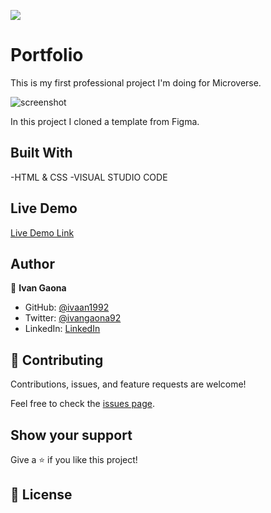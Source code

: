 ![](https://img.shields.io/badge/Microverse-blueviolet)

# Portfolio

This is my first professional project I'm doing for Microverse.




![screenshot](https://user-images.githubusercontent.com/73128809/129810712-485efdc8-3ac0-47c7-b2b3-5c81ae4edcc3.png)


In this project I cloned a template from Figma. 

## Built With

-HTML & CSS
-VISUAL STUDIO CODE

## Live Demo


[Live Demo Link](https://ivaan1992.github.io/Portfolio/)




## Author

👤 **Ivan Gaona**

- GitHub: [@ivaan1992](https://github.com/ivaan1992)
- Twitter: [@ivangaona92](https://twitter.com/ivangaona92)
- LinkedIn: [LinkedIn](https://www.linkedin.com/in/ivan-linares-gaona/)


## 🤝 Contributing

Contributions, issues, and feature requests are welcome!

Feel free to check the [issues page](../../issues/).

## Show your support

Give a ⭐️ if you like this project!



## 📝 License

